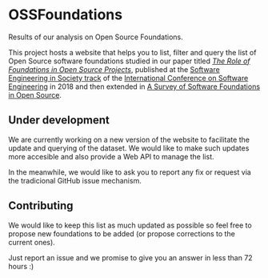 
# OSSFoundations
Results of our analysis on Open Source Foundations.

This project hosts a website that helps you to list, filter and query the list of Open Source software foundations studied in our paper titled [_The Role of Foundations in Open Source Projects_](https://livablesoftware.com/study-open-source-foundations/), published at the [Software Engineering in Society track](https://www.icse2018.org/track/icse-2018-Software-Engineering-in-Society) of the [International Conference on Software Engineering](https://www.icse2018.org") in 2018 and then extended in [A Survey of Software Foundations in Open Source](https://arxiv.org/abs/2005.10063).

## Under development

We are currently working on a new version of the website to facilitate the update and querying of the dataset. We would like to make such updates more accesible and also provide a Web API to manage the list.

In the meanwhile, we would like to ask you to report any fix or request via the tradicional GitHub issue mechanism. 

## Contributing
We would like to keep this list as much updated as possible so feel free to propose new foundations to be added (or propose corrections to the current ones).

Just report an issue and we promise to give you an answer in less than 72 hours :)

